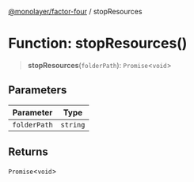 [@monolayer/factor-four](../globals.md) / stopResources

# Function: stopResources()

> **stopResources**(`folderPath`): `Promise`\<`void`\>

## Parameters

| Parameter | Type |
| ------ | ------ |
| `folderPath` | `string` |

## Returns

`Promise`\<`void`\>
